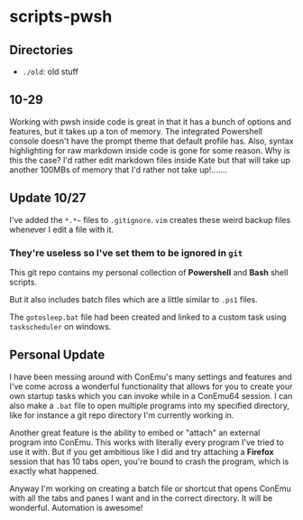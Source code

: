 # scripts-pwsh

## Directories

- `./old`: old stuff

## 10-29

Working with pwsh inside code is great in that it has a bunch of options and features, but it takes up a ton of memory.  The integrated Powershell console doesn't have the prompt theme that default profile has.
Also, syntax highlighting for raw markdown inside code is gone for some reason.  Why is this the case?  I'd rather edit markdown files inside Kate but that will take up another 100MBs of memory that I'd rather not take up!.......

## Update 10/27

I've added the `*.*~` files to `.gitignore`.  `vim` creates these weird backup files whenever I edit a file with it.

### They're useless so I've set them to be ignored in `git`

This git repo contains my personal collection of **Powershell** and **Bash** shell scripts.

But it also includes batch files which are a little similar to `.ps1` files.

The `gotosleep.bat` file had been created and linked to a custom task using `taskscheduler` on windows.  

## Personal Update

I have been messing around with ConEmu's many settings and features and I've come across a wonderful functionality that
allows for you to create your own startup tasks which you can invoke while in a ConEmu64 session.  I can also make a `.bat`
file to open multiple programs into my specified directory, like for instance a git repo directory I'm currently working in.

Another great feature is the ability to embed or "attach" an external program into ConEmu.  This works with literally every
program I've tried to use it with.  But if you get ambitious like I did and try attaching a **Firefox** session that has 10 tabs open, you're bound to crash the program, which is exactly what happened.

Anyway I'm working on creating a batch file or shortcut that opens ConEmu with all the tabs and panes I want and in the correct directory.  It will be wonderful.  Automation is awesome!

